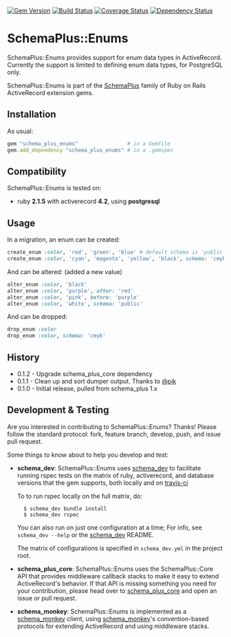 [![Gem Version](https://badge.fury.io/rb/schema_plus_enums.svg)](http://badge.fury.io/rb/schema_plus_enums)
[![Build Status](https://secure.travis-ci.org/SchemaPlus/schema_plus_enums.svg)](http://travis-ci.org/SchemaPlus/schema_plus_enums)
[![Coverage Status](https://img.shields.io/coveralls/SchemaPlus/schema_plus_enums.svg)](https://coveralls.io/r/SchemaPlus/schema_plus_enums)
[![Dependency Status](https://gemnasium.com/lomba/schema_plus_enums.svg)](https://gemnasium.com/SchemaPlus/schema_plus_enums)

# SchemaPlus::Enums

SchemaPlus::Enums provides support for enum data types in ActiveRecord.  Currently the support is limited to defining enum data types, for PostgreSQL only.


SchemaPlus::Enums is part of the [SchemaPlus](https://github.com/SchemaPlus/) family of Ruby on Rails ActiveRecord extension gems.

## Installation

<!-- SCHEMA_DEV: TEMPLATE INSTALLATION - begin -->
<!-- These lines are auto-inserted from a schema_dev template -->
As usual:

```ruby
gem "schema_plus_enums"                # in a Gemfile
gem.add_dependency "schema_plus_enums" # in a .gemspec
```

<!-- SCHEMA_DEV: TEMPLATE INSTALLATION - end -->

## Compatibility

SchemaPlus::Enums is tested on:

<!-- SCHEMA_DEV: MATRIX - begin -->
<!-- These lines are auto-generated by schema_dev based on schema_dev.yml -->
* ruby **2.1.5** with activerecord **4.2**, using **postgresql**

<!-- SCHEMA_DEV: MATRIX - end -->

## Usage

In a migration,
an enum can be created:

```ruby
create_enum :color, 'red', 'green', 'blue' # default schema is 'public'
create_enum :color, 'cyan', 'magenta', 'yellow', 'black', schema: 'cmyk'
```

And can be altered: (added a new value)

```ruby
alter_enum :color, 'black'
alter_enum :color, 'purple', after: 'red'
alter_enum :color, 'pink', before: 'purple'
alter_enum :color, 'white', schema: 'public'
```

And can be dropped:

```ruby
drop_enum :color
drop_enum :color, schema: 'cmyk'
```


## History

* 0.1.2 - Upgrade schema_plus_core dependency
* 0.1.1 - Clean up and sort dumper output.  Thanks to [@pik](https://github.com/pik)
* 0.1.0 - Initial release, pulled from schema_plus 1.x

## Development & Testing

Are you interested in contributing to SchemaPlus::Enums?  Thanks!  Please follow
the standard protocol: fork, feature branch, develop, push, and issue pull
request.

Some things to know about to help you develop and test:

<!-- SCHEMA_DEV: TEMPLATE USES SCHEMA_DEV - begin -->
<!-- These lines are auto-inserted from a schema_dev template -->
* **schema_dev**:  SchemaPlus::Enums uses [schema_dev](https://github.com/SchemaPlus/schema_dev) to
  facilitate running rspec tests on the matrix of ruby, activerecord, and database
  versions that the gem supports, both locally and on
  [travis-ci](http://travis-ci.org/SchemaPlus/schema_plus_enums)

  To to run rspec locally on the full matrix, do:

        $ schema_dev bundle install
        $ schema_dev rspec

  You can also run on just one configuration at a time;  For info, see `schema_dev --help` or the [schema_dev](https://github.com/SchemaPlus/schema_dev) README.

  The matrix of configurations is specified in `schema_dev.yml` in
  the project root.


<!-- SCHEMA_DEV: TEMPLATE USES SCHEMA_DEV - end -->

<!-- SCHEMA_DEV: TEMPLATE USES SCHEMA_PLUS_CORE - begin -->
<!-- These lines are auto-inserted from a schema_dev template -->
* **schema_plus_core**: SchemaPlus::Enums uses the SchemaPlus::Core API that
  provides middleware callback stacks to make it easy to extend
  ActiveRecord's behavior.  If that API is missing something you need for
  your contribution, please head over to
  [schema_plus_core](https://github.com/SchemaPlus/schema_plus_core) and open
  an issue or pull request.

<!-- SCHEMA_DEV: TEMPLATE USES SCHEMA_PLUS_CORE - end -->

<!-- SCHEMA_DEV: TEMPLATE USES SCHEMA_MONKEY - begin -->
<!-- These lines are auto-inserted from a schema_dev template -->
* **schema_monkey**: SchemaPlus::Enums is implemented as a
  [schema_monkey](https://github.com/SchemaPlus/schema_monkey) client,
  using [schema_monkey](https://github.com/SchemaPlus/schema_monkey)'s
  convention-based protocols for extending ActiveRecord and using middleware stacks.

<!-- SCHEMA_DEV: TEMPLATE USES SCHEMA_MONKEY - end -->
